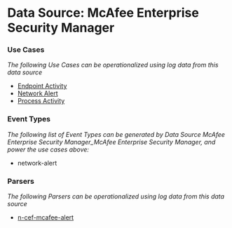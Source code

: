 Data Source: McAfee Enterprise Security Manager
===============================================

### Use Cases

_The following Use Cases can be operationalized using log data from this data source_

* [Endpoint Activity](usecase_endpoint_activity.md)
* [Network Alert](usecase_network_alert.md)
* [Process Activity](usecase_process_activity.md)


### Event Types

_The following list of Event Types can be generated by Data Source McAfee Enterprise Security Manager_McAfee Enterprise Security Manager, and power the use cases above:_

- network-alert


### Parsers

_The following Parsers can be operationalized using log data from this data source_

* [n-cef-mcafee-alert](parserContent_n-cef-mcafee-alert.md)
